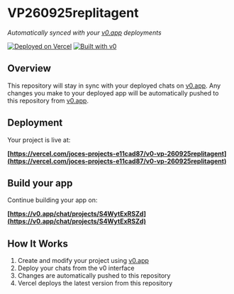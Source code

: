 # VP260925replitagent

*Automatically synced with your [v0.app](https://v0.app) deployments*

[![Deployed on Vercel](https://img.shields.io/badge/Deployed%20on-Vercel-black?style=for-the-badge&logo=vercel)](https://vercel.com/joces-projects-e11cad87/v0-vp-260925replitagent)
[![Built with v0](https://img.shields.io/badge/Built%20with-v0.app-black?style=for-the-badge)](https://v0.app/chat/projects/S4WytExRSZd)

## Overview

This repository will stay in sync with your deployed chats on [v0.app](https://v0.app).
Any changes you make to your deployed app will be automatically pushed to this repository from [v0.app](https://v0.app).

## Deployment

Your project is live at:

**[https://vercel.com/joces-projects-e11cad87/v0-vp-260925replitagent](https://vercel.com/joces-projects-e11cad87/v0-vp-260925replitagent)**

## Build your app

Continue building your app on:

**[https://v0.app/chat/projects/S4WytExRSZd](https://v0.app/chat/projects/S4WytExRSZd)**

## How It Works

1. Create and modify your project using [v0.app](https://v0.app)
2. Deploy your chats from the v0 interface
3. Changes are automatically pushed to this repository
4. Vercel deploys the latest version from this repository
